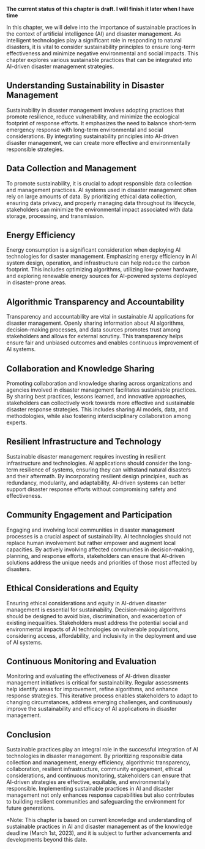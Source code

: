 **The current status of this chapter is draft. I will finish it later when I have time**

In this chapter, we will delve into the importance of sustainable practices in the context of artificial intelligence (AI) and disaster management. As intelligent technologies play a significant role in responding to natural disasters, it is vital to consider sustainability principles to ensure long-term effectiveness and minimize negative environmental and social impacts. This chapter explores various sustainable practices that can be integrated into AI-driven disaster management strategies.

Understanding Sustainability in Disaster Management
---------------------------------------------------

Sustainability in disaster management involves adopting practices that promote resilience, reduce vulnerability, and minimize the ecological footprint of response efforts. It emphasizes the need to balance short-term emergency response with long-term environmental and social considerations. By integrating sustainability principles into AI-driven disaster management, we can create more effective and environmentally responsible strategies.

Data Collection and Management
------------------------------

To promote sustainability, it is crucial to adopt responsible data collection and management practices. AI systems used in disaster management often rely on large amounts of data. By prioritizing ethical data collection, ensuring data privacy, and properly managing data throughout its lifecycle, stakeholders can minimize the environmental impact associated with data storage, processing, and transmission.

Energy Efficiency
-----------------

Energy consumption is a significant consideration when deploying AI technologies for disaster management. Emphasizing energy efficiency in AI system design, operation, and infrastructure can help reduce the carbon footprint. This includes optimizing algorithms, utilizing low-power hardware, and exploring renewable energy sources for AI-powered systems deployed in disaster-prone areas.

Algorithmic Transparency and Accountability
-------------------------------------------

Transparency and accountability are vital in sustainable AI applications for disaster management. Openly sharing information about AI algorithms, decision-making processes, and data sources promotes trust among stakeholders and allows for external scrutiny. This transparency helps ensure fair and unbiased outcomes and enables continuous improvement of AI systems.

Collaboration and Knowledge Sharing
-----------------------------------

Promoting collaboration and knowledge sharing across organizations and agencies involved in disaster management facilitates sustainable practices. By sharing best practices, lessons learned, and innovative approaches, stakeholders can collectively work towards more effective and sustainable disaster response strategies. This includes sharing AI models, data, and methodologies, while also fostering interdisciplinary collaboration among experts.

Resilient Infrastructure and Technology
---------------------------------------

Sustainable disaster management requires investing in resilient infrastructure and technologies. AI applications should consider the long-term resilience of systems, ensuring they can withstand natural disasters and their aftermath. By incorporating resilient design principles, such as redundancy, modularity, and adaptability, AI-driven systems can better support disaster response efforts without compromising safety and effectiveness.

Community Engagement and Participation
--------------------------------------

Engaging and involving local communities in disaster management processes is a crucial aspect of sustainability. AI technologies should not replace human involvement but rather empower and augment local capacities. By actively involving affected communities in decision-making, planning, and response efforts, stakeholders can ensure that AI-driven solutions address the unique needs and priorities of those most affected by disasters.

Ethical Considerations and Equity
---------------------------------

Ensuring ethical considerations and equity in AI-driven disaster management is essential for sustainability. Decision-making algorithms should be designed to avoid bias, discrimination, and exacerbation of existing inequalities. Stakeholders must address the potential social and environmental impacts of AI technologies on vulnerable populations, considering access, affordability, and inclusivity in the deployment and use of AI systems.

Continuous Monitoring and Evaluation
------------------------------------

Monitoring and evaluating the effectiveness of AI-driven disaster management initiatives is critical for sustainability. Regular assessments help identify areas for improvement, refine algorithms, and enhance response strategies. This iterative process enables stakeholders to adapt to changing circumstances, address emerging challenges, and continuously improve the sustainability and efficacy of AI applications in disaster management.

Conclusion
----------

Sustainable practices play an integral role in the successful integration of AI technologies in disaster management. By prioritizing responsible data collection and management, energy efficiency, algorithmic transparency, collaboration, resilient infrastructure, community engagement, ethical considerations, and continuous monitoring, stakeholders can ensure that AI-driven strategies are effective, equitable, and environmentally responsible. Implementing sustainable practices in AI and disaster management not only enhances response capabilities but also contributes to building resilient communities and safeguarding the environment for future generations.

\*Note: This chapter is based on current knowledge and understanding of sustainable practices in AI and disaster management as of the knowledge deadline (March 1st, 2023), and it is subject to further advancements and developments beyond this date.
